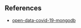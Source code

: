 
## References

- [open-data-covid-19-mongodb](https://github.com/mongodb-developer/open-data-covid-19/tree/master/python/mongodb-driver)
